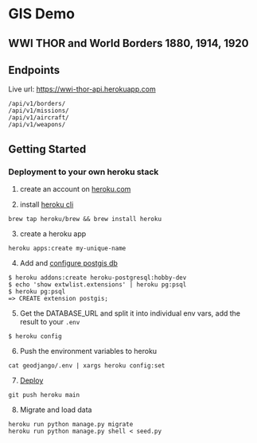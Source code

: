 # GIS Demo

## WWI THOR and World Borders 1880, 1914, 1920

## Endpoints
Live url: https://wwi-thor-api.herokuapp.com

```
/api/v1/borders/
/api/v1/missions/
/api/v1/aircraft/
/api/v1/weapons/
```
## Getting Started

### Deployment to your own heroku stack

1. create an account on [heroku.com](https://heroku.com)

2. install [heroku cli](https://devcenter.heroku.com/articles/heroku-cli)

```
brew tap heroku/brew && brew install heroku
```

3. create a heroku app

```
heroku apps:create my-unique-name
```

4. Add and [configure postgis db](https://devcenter.heroku.com/articles/heroku-postgres-extensions-postgis-full-text-search)

```
$ heroku addons:create heroku-postgresql:hobby-dev
$ echo 'show extwlist.extensions' | heroku pg:psql
$ heroku pg:psql
=> CREATE extension postgis;
```

5. Get the DATABASE_URL and split it into individual env vars, add the result to  your `.env`

```
$ heroku config
```

6. Push the environment variables to heroku

```
cat geodjango/.env | xargs heroku config:set 
```

7. [Deploy](https://devcenter.heroku.com/articles/deploying-django)

```
git push heroku main
```

8. Migrate and load data

```
heroku run python manage.py migrate
heroku run python manage.py shell < seed.py
```
